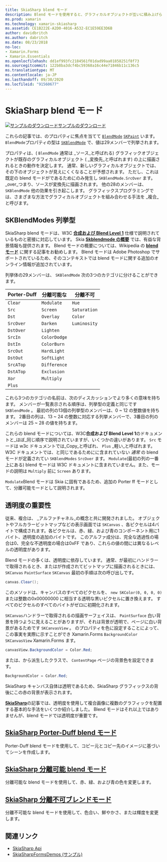```yaml
---
title: SkiaSharp blend モード
description: Blend モードを使用すると、グラフィカルオブジェクトが互いに積み上げられている場合の動作を定義できます。
ms.prod: xamarin
ms.technology: xamarin-skiasharp
ms.assetid: CE1B222E-A2D0-4016-A532-EC1E59EE3D6B
author: davidbritch
ms.author: dabritch
ms.date: 08/23/2018
no-loc:
- Xamarin.Forms
- Xamarin.Essentials
ms.openlocfilehash: dd1ef993fc2184561f01dad99aa01858251f8f73
ms.sourcegitcommit: 122b8ba3dcf4bc59368a16c44e71846b11c136c5
ms.translationtype: MT
ms.contentlocale: ja-JP
ms.lasthandoff: 09/30/2020
ms.locfileid: "91560677"
---
```

# <a name="skiasharp-blend-modes"></a>SkiaSharp blend モード

[![サンプルのダウンロード](~/media/shared/download.png)サンプルのダウンロード](https://docs.microsoft.com/samples/xamarin/xamarin-forms-samples/skiasharpforms-demos)

これらの記事では、のプロパティに焦点を当てて [`BlendMode`](xref:SkiaSharp.SKPaint.BlendMode) [`SKPaint`](xref:SkiaSharp.SKPaint) います。 `BlendMode`プロパティの型は [`SKBlendMode`](xref:SkiaSharp.SKBlendMode) で、値は29メンバーで列挙されます。

プロパティは、( `BlendMode` 通常は _ソース_と呼ばれる) グラフィックオブジェクトが既存のグラフィカルオブジェクト ( _変換先_と呼ばれます) の上に描画されるときの動作を決定します。 通常、新しいグラフィカルオブジェクトでは、その下のオブジェクトが見えにくくなることが予想されます。 ただし、これは既定の blend モードがであるためにのみ発生し `SKBlendMode.SrcOver` ます。 _over_つまり、ソースが変換先に描画されます。 他の28のメンバーは、 `SKBlendMode` 他の効果を引き起こします。 グラフィックスプログラミングでは、さまざまな方法でグラフィカルオブジェクトを組み合わせる手法を _複合_と呼びます。

## <a name="the-skblendmodes-enumeration"></a>SKBlendModes 列挙型

SkiaSharp blend モードは、W3C [**合成および Blend Level 1**](https://www.w3.org/TR/compositing-1/) 仕様で説明されているものと密接に対応しています。 Skia [**Skblendmode の概要**](https://skia.org/user/api/SkBlendMode_Overview) では、有益な背景情報も提供されます。 Blend モードの概要については、Wikipedia の [**blend モード**](https://en.wikipedia.org/wiki/Blend_modes) に関する記事をお勧めします。 Blend モードは Adobe Photoshop でサポートされているため、そのコンテキストでは blend モードに関する追加のオンライン情報が追加されています。

列挙体の29メンバーは、 `SKBlendMode` 次の3つのカテゴリに分けることができます。

| Porter-Duff | 分離可能な    | 分離不可 |
| ----------- | ------------ | ------------- |
| `Clear`     | `Modulate`   | `Hue`         |
| `Src`       | `Screen`     | `Saturation`  |
| `Dst`       | `Overlay`    | `Color`       |
| `SrcOver`   | `Darken`     | `Luminosity`  |
| `DstOver`   | `Lighten`    |               |
| `SrcIn`     | `ColorDodge` |               |
| `DstIn`     | `ColorBurn`  |               |
| `SrcOut`    | `HardLight`  |               |
| `DstOut`    | `SoftLight`  |               |
| `SrcATop`   | `Difference` |               |
| `DstATop`   | `Exclusion`  |               |
| `Xor`       | `Multiply`   |               |
| `Plus`      |              |               |

これら3つのカテゴリの名前は、次のディスカッションでより多くの意味を持ちます。 メンバーが一覧表示される順序は、列挙型の定義と同じです `SKBlendMode` 。 最初の列の13個の列挙型のメンバーは、0 ~ 12 の整数値を持ちます。 2番目の列は、13 ~ 24 の整数に対応する列挙メンバーで、3番目の列のメンバーは 25 ~ 28 の値を持ちます。

これらの blend モードについては、W3C**合成および Blend Level 1**のドキュメントと_ほぼ_同じ順序で説明されていますが、いくつかの違いがあります。 `Src` モードは w3c ドキュメントでは_Copy_と呼ばれ、 `Plus` _軽い_と呼ばれます。 W3C ドキュメントでは、と同じであるためにに含まれていない _通常_ の blend モードが定義されてい `SKBlendModes` `SrcOver` ます。 `Modulate`(最初の列の一番上にある) blend モードは W3C ドキュメントに含まれていません。また、モードの説明は `Multiply` 前に `Screen` あります。

`Modulate`Blend モードは Skia に固有であるため、追加の Porter ff モードとして、分離可能モードとして説明されます。

## <a name="the-importance-of-transparency"></a>透明度の重要性

従来、複合は、 _アルファチャネル_の概念と共に開発されました。 オブジェクトやフルカラービットマップなどの表示画面では `SKCanvas` 、各ピクセルは4バイトで構成されます。各ピクセルは、赤、緑、および青のコンポーネント用に1バイト、透明度の追加のバイトです。 このアルファ成分は、完全な透過性の場合は0、完全な不透明度の場合は0xFF であり、これらの値の間には異なるレベルの透明度があります。

Blend モードの多くは、透明度に依存しています。 通常、が最初にハンドラーで取得されるとき、またはが作成されてビットマップに描画されるときには、 `SKCanvas` `PaintSurface` `SKCanvas` 最初の手順は次の呼び出しです。

```csharp
canvas.Clear();
```

このメソッドは、キャンバスのすべてのピクセルを、 `new SKColor(0, 0, 0, 0)` または整数の0x00000000 に相当する透明な黒いピクセルに置き換えます。 すべてのピクセルのすべてのバイトがゼロに初期化されます。

`SKCanvas`ハンドラーで取得されるの描画サーフェイスは、 `PaintSurface` 白い背景を持つように見えることがありますが、それは背景が透明で、ページに白い背景があるためです `SKCanvasView` 。 のプロパティを色に設定することによって、この事実を実際に示すことができ Xamarin.Forms `BackgroundColor` `SKCanvasView` Xamarin.Forms ます。

```csharp
canvasView.BackgroundColor = Color.Red;
```

または、から派生したクラスで、 `ContentPage` ページの背景色を設定できます。

```csharp
BackgroundColor = Color.Red;
```

SkiaSharp キャンバス自体は透明であるため、SkiaSharp グラフィックスの背後にこの赤の背景が表示されます。

[**SkiaSharp**](../../basics/transparency.md)の記事では、透明度を使用して複合画像に複数のグラフィックを配置する基本的な手法をいくつか紹介しました。 Blend モードはそれ以上ではありませんが、blend モードでは透明度が重要です。

## <a name="skiasharp-porter-duff-blend-modes"></a>[SkiaSharp Porter-Duff blend モード](porter-duff.md)

Porter-Duff blend モードを使用して、コピー元とコピー先のイメージに基づいてシーンを作成します。

## <a name="skiasharp-separable-blend-modes"></a>[SkiaSharp 分離可能 blend モード](separable.md)

分離可能な blend モードを使用して、赤、緑、および青の色を変更します。

## <a name="skiasharp-non-separable-blend-modes"></a>[SkiaSharp 分離不可ブレンドモード](non-separable.md)

分離不可能な blend モードを使用して、色合い、鮮やかさ、または輝度を変更します。

## <a name="related-links"></a>関連リンク

- [SkiaSharp Api](/dotnet/api/skiasharp)
- [SkiaSharpFormsDemos (サンプル)](/samples/xamarin/xamarin-forms-samples/skiasharpforms-demos)